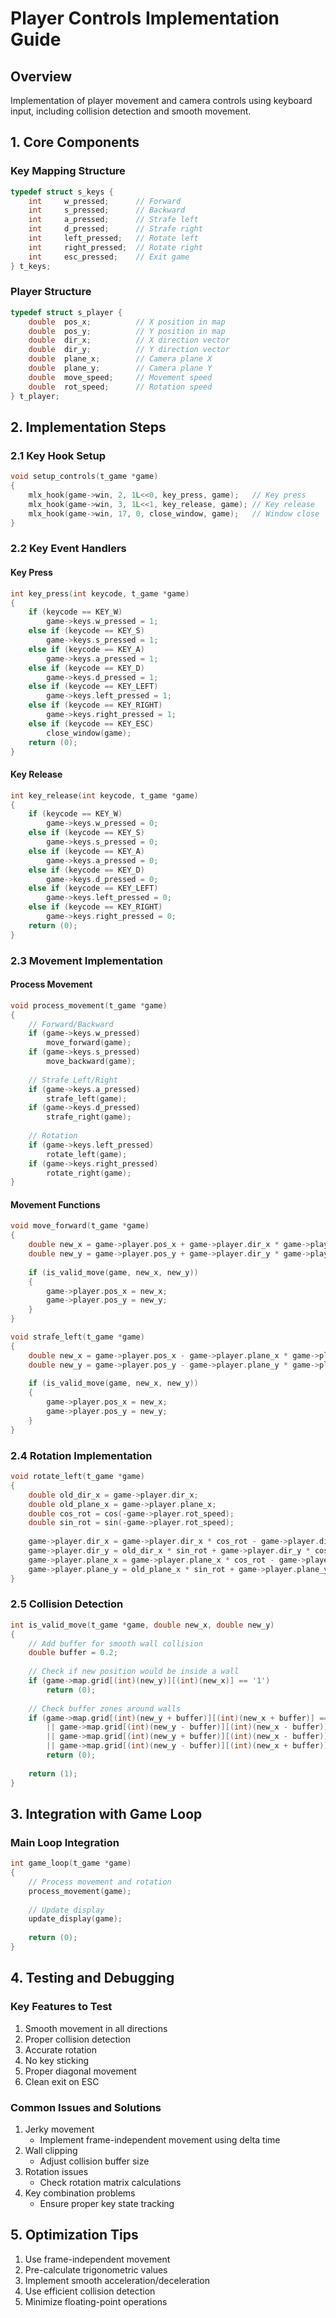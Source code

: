 # Player Controls Implementation Guide

## Overview
Implementation of player movement and camera controls using keyboard input, including collision detection and smooth movement.

## 1. Core Components

### Key Mapping Structure
```c
typedef struct s_keys {
    int     w_pressed;      // Forward
    int     s_pressed;      // Backward
    int     a_pressed;      // Strafe left
    int     d_pressed;      // Strafe right
    int     left_pressed;   // Rotate left
    int     right_pressed;  // Rotate right
    int     esc_pressed;    // Exit game
} t_keys;
```

### Player Structure
```c
typedef struct s_player {
    double  pos_x;          // X position in map
    double  pos_y;          // Y position in map
    double  dir_x;          // X direction vector
    double  dir_y;          // Y direction vector
    double  plane_x;        // Camera plane X
    double  plane_y;        // Camera plane Y
    double  move_speed;     // Movement speed
    double  rot_speed;      // Rotation speed
} t_player;
```

## 2. Implementation Steps

### 2.1 Key Hook Setup
```c
void setup_controls(t_game *game)
{
    mlx_hook(game->win, 2, 1L<<0, key_press, game);   // Key press
    mlx_hook(game->win, 3, 1L<<1, key_release, game); // Key release
    mlx_hook(game->win, 17, 0, close_window, game);   // Window close
}
```

### 2.2 Key Event Handlers

#### Key Press
```c
int key_press(int keycode, t_game *game)
{
    if (keycode == KEY_W)
        game->keys.w_pressed = 1;
    else if (keycode == KEY_S)
        game->keys.s_pressed = 1;
    else if (keycode == KEY_A)
        game->keys.a_pressed = 1;
    else if (keycode == KEY_D)
        game->keys.d_pressed = 1;
    else if (keycode == KEY_LEFT)
        game->keys.left_pressed = 1;
    else if (keycode == KEY_RIGHT)
        game->keys.right_pressed = 1;
    else if (keycode == KEY_ESC)
        close_window(game);
    return (0);
}
```

#### Key Release
```c
int key_release(int keycode, t_game *game)
{
    if (keycode == KEY_W)
        game->keys.w_pressed = 0;
    else if (keycode == KEY_S)
        game->keys.s_pressed = 0;
    else if (keycode == KEY_A)
        game->keys.a_pressed = 0;
    else if (keycode == KEY_D)
        game->keys.d_pressed = 0;
    else if (keycode == KEY_LEFT)
        game->keys.left_pressed = 0;
    else if (keycode == KEY_RIGHT)
        game->keys.right_pressed = 0;
    return (0);
}
```

### 2.3 Movement Implementation

#### Process Movement
```c
void process_movement(t_game *game)
{
    // Forward/Backward
    if (game->keys.w_pressed)
        move_forward(game);
    if (game->keys.s_pressed)
        move_backward(game);
    
    // Strafe Left/Right
    if (game->keys.a_pressed)
        strafe_left(game);
    if (game->keys.d_pressed)
        strafe_right(game);
    
    // Rotation
    if (game->keys.left_pressed)
        rotate_left(game);
    if (game->keys.right_pressed)
        rotate_right(game);
}
```

#### Movement Functions
```c
void move_forward(t_game *game)
{
    double new_x = game->player.pos_x + game->player.dir_x * game->player.move_speed;
    double new_y = game->player.pos_y + game->player.dir_y * game->player.move_speed;
    
    if (is_valid_move(game, new_x, new_y))
    {
        game->player.pos_x = new_x;
        game->player.pos_y = new_y;
    }
}

void strafe_left(t_game *game)
{
    double new_x = game->player.pos_x - game->player.plane_x * game->player.move_speed;
    double new_y = game->player.pos_y - game->player.plane_y * game->player.move_speed;
    
    if (is_valid_move(game, new_x, new_y))
    {
        game->player.pos_x = new_x;
        game->player.pos_y = new_y;
    }
}
```

### 2.4 Rotation Implementation
```c
void rotate_left(t_game *game)
{
    double old_dir_x = game->player.dir_x;
    double old_plane_x = game->player.plane_x;
    double cos_rot = cos(-game->player.rot_speed);
    double sin_rot = sin(-game->player.rot_speed);
    
    game->player.dir_x = game->player.dir_x * cos_rot - game->player.dir_y * sin_rot;
    game->player.dir_y = old_dir_x * sin_rot + game->player.dir_y * cos_rot;
    game->player.plane_x = game->player.plane_x * cos_rot - game->player.plane_y * sin_rot;
    game->player.plane_y = old_plane_x * sin_rot + game->player.plane_y * cos_rot;
}
```

### 2.5 Collision Detection
```c
int is_valid_move(t_game *game, double new_x, double new_y)
{
    // Add buffer for smooth wall collision
    double buffer = 0.2;
    
    // Check if new position would be inside a wall
    if (game->map.grid[(int)(new_y)][(int)(new_x)] == '1')
        return (0);
    
    // Check buffer zones around walls
    if (game->map.grid[(int)(new_y + buffer)][(int)(new_x + buffer)] == '1'
        || game->map.grid[(int)(new_y - buffer)][(int)(new_x - buffer)] == '1'
        || game->map.grid[(int)(new_y + buffer)][(int)(new_x - buffer)] == '1'
        || game->map.grid[(int)(new_y - buffer)][(int)(new_x + buffer)] == '1')
        return (0);
    
    return (1);
}
```

## 3. Integration with Game Loop

### Main Loop Integration
```c
int game_loop(t_game *game)
{
    // Process movement and rotation
    process_movement(game);
    
    // Update display
    update_display(game);
    
    return (0);
}
```

## 4. Testing and Debugging

### Key Features to Test
1. Smooth movement in all directions
2. Proper collision detection
3. Accurate rotation
4. No key sticking
5. Proper diagonal movement
6. Clean exit on ESC

### Common Issues and Solutions
1. Jerky movement
   - Implement frame-independent movement using delta time
2. Wall clipping
   - Adjust collision buffer size
3. Rotation issues
   - Check rotation matrix calculations
4. Key combination problems
   - Ensure proper key state tracking

## 5. Optimization Tips

1. Use frame-independent movement
2. Pre-calculate trigonometric values
3. Implement smooth acceleration/deceleration
4. Use efficient collision detection
5. Minimize floating-point operations
``` 